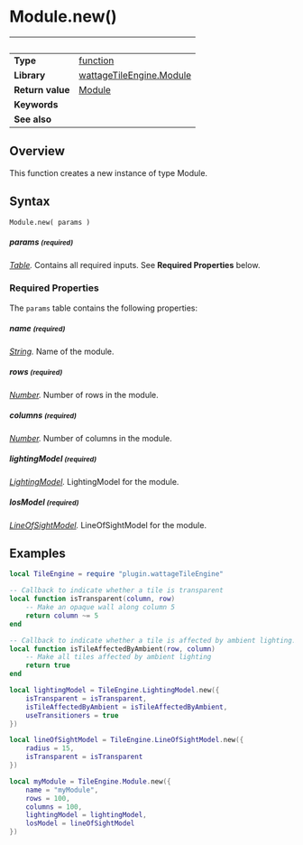 # Module.new()

|                      | &nbsp; 
| -------------------- | ---------------------------------------------------------------
| __Type__             | [function](http://docs.coronalabs.com/api/type/Function.html)
| __Library__          | [wattageTileEngine.Module](type_module.markdown)
| __Return value__     | [Module](type_module)
| __Keywords__         | 
| __See also__         | 


## Overview

This function creates a new instance of type Module.


## Syntax

	Module.new( params )

##### params <small>(required)</small>
_[Table](http://docs.coronalabs.com/api/type/Table.html)._
Contains all required inputs. See **Required Properties** below.


### Required Properties

The `params` table contains the following properties:

##### name <small>(required)</small>
_[String](https://docs.coronalabs.com/api/type/String.html)._
Name of the module.

##### rows <small>(required)</small>
_[Number](https://docs.coronalabs.com/api/type/Number.html)._
Number of rows in the module.

##### columns <small>(required)</small>
_[Number](https://docs.coronalabs.com/api/type/Number.html)._
Number of columns in the module.

##### lightingModel <small>(required)</small>
_[LightingModel](../lightingModel/type_lightingModel.markdown)._
LightingModel for the module.

##### losModel <small>(required)</small>
_[LineOfSightModel](../lineOfSightModel/type_lineOfSightModel.markdown)._
LineOfSightModel for the module.


## Examples

``````lua
local TileEngine = require "plugin.wattageTileEngine"

-- Callback to indicate whether a tile is transparent
local function isTransparent(column, row)
    -- Make an opaque wall along column 5
    return column ~= 5
end

-- Callback to indicate whether a tile is affected by ambient lighting.
local function isTileAffectedByAmbient(row, column)
    -- Make all tiles affected by ambient lighting
    return true
end

local lightingModel = TileEngine.LightingModel.new({
    isTransparent = isTransparent,
    isTileAffectedByAmbient = isTileAffectedByAmbient,
    useTransitioners = true
})

local lineOfSightModel = TileEngine.LineOfSightModel.new({
    radius = 15,
    isTransparent = isTransparent
})

local myModule = TileEngine.Module.new({
    name = "myModule",
    rows = 100,
    columns = 100,
    lightingModel = lightingModel,
    losModel = lineOfSightModel
})
``````

